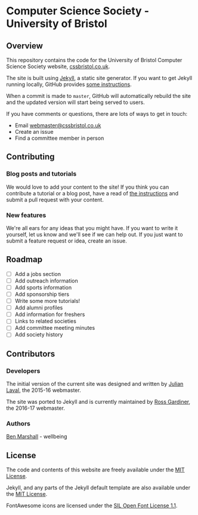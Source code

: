 # Computer Science Society - University of Bristol

## Overview

This repository contains the code for the University of Bristol Computer Science Society website, [cssbristol.co.uk](http://www.cssbristol.co.uk/).

The site is built using [Jekyll](https://jekyllrb.com/), a static site generator. If you want to get Jekyll running locally, GitHub provides [some instructions](https://help.github.com/articles/setting-up-your-github-pages-site-locally-with-jekyll/).

When a commit is made to `master`, GitHub will automatically rebuild the site and the updated version will start being served to users.

If you have comments or questions, there are lots of ways to get in touch:

* Email [webmaster@cssbristol.co.uk](mailto:webmaster@cssbristol.co.uk)
* Create an issue
* Find a committee member in person

## Contributing

### Blog posts and tutorials

We would love to add your content to the site! If you think you can contribute a tutorial or a blog post, have a read of [the instructions](http://cssbristol.co.uk/tutorials/post-on-the-site/) and submit a pull request with your content.

### New features

We're all ears for any ideas that you might have. If you want to write it yourself, let us know and we'll see if we can help out. If you just want to submit a feature request or idea, create an issue.

## Roadmap

* [ ] Add a jobs section
* [ ] Add outreach information
* [ ] Add sports information
* [ ] Add sponsorship tiers
* [ ] Write some more tutorials!
* [ ] Add alumni profiles
* [ ] Add information for freshers
* [ ] Links to related societies
* [ ] Add committee meeting minutes
* [ ] Add society history

## Contributors

### Developers

The initial version of the current site was designed and written by [Julian Laval](https://github.com/JulianLaval), the 2015-16 webmaster.

The site was ported to Jekyll and is currently maintained by [Ross Gardiner](https://github.com/rossng), the 2016-17 webmaster.

### Authors

[Ben Marshall](https://github.com/ben-marshall) - wellbeing

## License

The code and contents of this website are freely available under the [MIT License](https://raw.githubusercontent.com/cssbristol/cssbristol.github.io/master/LICENSE.md).

Jekyll, and any parts of the Jekyll default template are also available under the [MIT License](https://raw.githubusercontent.com/jekyll/jekyll/master/LICENSE).

FontAwesome icons are licensed under the [SIL Open Font License 1.1](http://scripts.sil.org/OFL).
